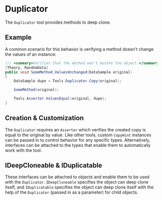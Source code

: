 # Duplicator

The `Duplicator` tool provides methods to deep clone.

## Example

A common scenario for this behavior is verifying a method doesn't change the values of an instance:

```c#
/// <summary>Verifies that the method won't mutate the object.</summary>
[Theory, RandomData]
public void SomeMethod_ValuesUnchanged(DataSample original)
{
    DataSample dupe = Tools.Duplicator.Copy(original);

    SomeMethod(original);

    Tools.Asserter.ValuesEqual(original, dupe);
}
```

## Creation & Customization

The `Duplicator` requires an `Asserter` which verifies the created copy is equal to the original by value. Like other tools, custom `CopyHint` instances can be passed in to control behavior for any specific types. Alternatively, interfaces can be attached to the types that enable them to automatically work with the tool.

## IDeepCloneable & IDuplicatable

These interfaces can be attached to objects and enable them to be used with the `Duplicator`. `IDeepCloneable` specifies the object can deep clone itself, and `IDuplicatable` specifies the object can deep clone itself with the help of the `Duplicator` (passed in as a parameter) for child objects.
